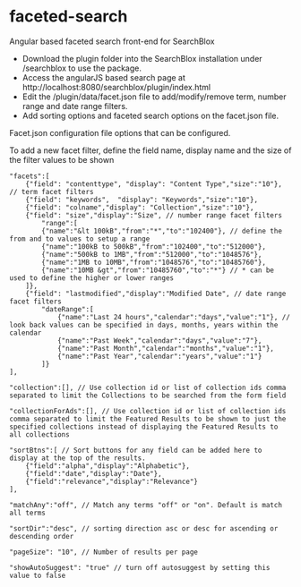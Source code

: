 faceted-search
==============

Angular based faceted search front-end for SearchBlox

- Download the plugin folder into the SearchBlox installation under /searchblox to use the package. 
- Access the angularJS based search page at http://localhost:8080/searchblox/plugin/index.html
- Edit the /plugin/data/facet.json file to add/modify/remove term, number range and date range filters.
- Add sorting options and faceted search options on the facet.json file. 

Facet.json configuration file options that can be configured.

To add a new facet filter, define the field name, display name and the size of the filter values to be shown

    "facets":[
        {"field": "contenttype", "display": "Content Type","size":"10"}, // term facet filters
        {"field": "keywords",  "display": "Keywords","size":"10"}, 
        {"field": "colname","display": "Collection","size":"10"},
        {"field": "size","display":"Size", // number range facet filters
            "range":[
            {"name":"&lt 100kB","from":"*","to":"102400"}, // define the from and to values to setup a range
            {"name":"100kB to 500kB","from":"102400","to":"512000"}, 
            {"name":"500kB to 1MB","from":"512000","to":"1048576"},
            {"name":"1MB to 10MB","from":"1048576","to":"10485760"},
            {"name":"10MB &gt","from":"10485760","to":"*"} // * can be used to define the higher or lower ranges
        ]},
        {"field": "lastmodified","display":"Modified Date", // date range facet filters
            "dateRange":[ 
                {"name":"Last 24 hours","calendar":"days","value":"1"}, // look back values can be specified in days, months, years within the calendar
                {"name":"Past Week","calendar":"days","value":"7"},
                {"name":"Past Month","calendar":"months","value":"1"},
                {"name":"Past Year","calendar":"years","value":"1"}
            ]}
    ],
    
    "collection":[], // Use collection id or list of collection ids comma separated to limit the Collections to be searched from the form field
    
    "collectionForAds":[], // Use collection id or list of collection ids comma separated to limit the Featured Results to be shown to just the specified collections instead of displaying the Featured Results to all collections
    
    "sortBtns":[ // Sort buttons for any field can be added here to display at the top of the results.
		{"field":"alpha","display":"Alphabetic"},
		{"field":"date","display":"Date"},
		{"field":"relevance","display":"Relevance"}
    ],
    
    "matchAny":"off", // Match any terms "off" or "on". Default is match all terms
    
    "sortDir":"desc", // sorting direction asc or desc for ascending or descending order
    
    "pageSize": "10", // Number of results per page
    
    "showAutoSuggest": "true" // turn off autosuggest by setting this value to false
